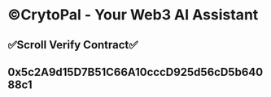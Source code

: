 <h1>©️CrytoPal - Your Web3 AI Assistant</h1>
<h2>✅Scroll Verify Contract✅<h2>
<p>0x5c2A9d15D7B51C66A10cccD925d56cD5b64088c1</p>
